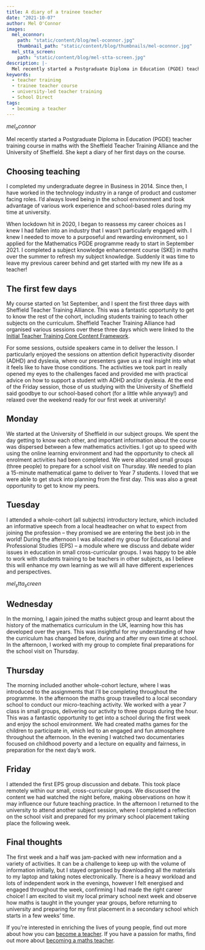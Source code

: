 ```yaml
---
title: A diary of a trainee teacher
date: "2021-10-07"
author: Mel O'Connor
images:
  mel_oconnor:
    path: "static/content/blog/mel-oconnor.jpg"
    thumbnail_path: "static/content/blog/thumbnails/mel-oconnor.jpg"
  mel_stta_screen:
    path: "static/content/blog/mel-stta-screen.jpg"
description: |- 
  Mel recently started a Postgraduate Diploma in Education (PGDE) teacher training course in maths with the Sheffield Teacher Training Alliance and the University of Sheffield. She kept a diary of her first days on the course.
keywords:
  - teacher training
  - trainee teacher course
  - university-led teacher training
  - School Direct
tags:
  - becoming a teacher
---
```


$mel_oconnor$

Mel recently started a Postgraduate Diploma in Education (PGDE) teacher training course in maths with the Sheffield Teacher Training Alliance and the University of Sheffield. She kept a diary of her first days on the course.

## Choosing teaching

I completed my undergraduate degree in Business in 2014. Since then, I have worked in the technology industry in a range of product and customer facing roles. I’d always loved being in the school environment and took advantage of various work experience and school-based roles during my time at university. 

When lockdown hit in 2020, I began to reassess my career choices as I knew I had fallen into an industry that I wasn’t particularly engaged with. I knew I needed to move to a purposeful and rewarding environment, so I applied for the Mathematics PGDE programme ready to start in September 2021. I completed a subject knowledge enhancement course (SKE) in maths over the summer to refresh my subject knowledge. Suddenly it was time to leave my previous career behind and get started with my new life as a teacher!

## The first few days

My course started on 1st September, and I spent the first three days with Sheffield Teacher Training Alliance. This was a fantastic opportunity to get to know the rest of the cohort, including students training to teach other subjects on the curriculum. Sheffield Teacher Training Alliance had organised various sessions over these three days which were linked to the [Initial Teacher Training Core Content Framework](https://www.gov.uk/government/publications/initial-teacher-training-itt-core-content-framework). 

For some sessions, outside speakers came in to deliver the lesson. I particularly enjoyed the sessions on attention deficit hyperactivity disorder (ADHD) and dyslexia, where our presenters gave us a real insight into what it feels like to have those conditions. The activities we took part in really opened my eyes to the challenges faced and provided me with practical advice on how to support a student with ADHD and/or dyslexia. At the end of the Friday session, those of us studying with the University of Sheffield said goodbye to our school-based cohort (for a little while anyway!) and relaxed over the weekend ready for our first week at university!

## Monday

We started at the University of Sheffield in our subject groups. We spent the day getting to know each other, and important information about the course was dispersed between a few mathematics activities. I got up to speed with using the online learning environment and had the opportunity to check all enrolment activities had been completed. We were allocated small groups (three people) to prepare for a school visit on Thursday. We needed to plan a 15-minute mathematical game to deliver to Year 7 students. I loved that we were able to get stuck into planning from the first day. This was also a great opportunity to get to know my peers.

## Tuesday

I attended a whole-cohort (all subjects) introductory lecture, which included an informative speech from a local headteacher on what to expect from joining the profession – they promised we are entering the best job in the world! During the afternoon I was allocated my group for Educational and Professional Studies (EPS) – a module where we discuss and debate wider issues in education in small cross-curricular groups. I was happy to be able to work with students training to be teachers in other subjects, as I believe this will enhance my own learning as we will all have different experiences and perspectives.

$mel_stta_screen$

## Wednesday

In the morning, I again joined the maths subject group and learnt about the history of the mathematics curriculum in the UK, learning how this has developed over the years. This was insightful for my understanding of how the curriculum has changed before, during and after my own time at school. In the afternoon, I worked with my group to complete final preparations for the school visit on Thursday.

## Thursday

The morning included another whole-cohort lecture, where I was introduced to the assignments that I’ll be completing throughout the programme. In the afternoon the maths group travelled to a local secondary school to conduct our micro-teaching activity. We worked with a year 7 class in small groups, delivering our activity to three groups during the hour. This was a fantastic opportunity to get into a school during the first week and enjoy the school environment. We had created maths games for the children to participate in, which led to an engaged and fun atmosphere throughout the afternoon. In the evening I watched two documentaries focused on childhood poverty and a lecture on equality and fairness, in preparation for the next day’s work.

## Friday

I attended the first EPS group discussion and debate. This took place remotely within our small, cross-curricular groups. We discussed the content we had watched the night before, making observations on how it may influence our future teaching practice. In the afternoon I returned to the university to attend another subject session, where I completed a reflection on the school visit and prepared for my primary school placement taking place the following week.

## Final thoughts

The first week and a half was jam-packed with new information and a variety of activities. It can be a challenge to keep up with the volume of information initially, but I stayed organised by downloading all the materials to my laptop and taking notes electronically. There is a heavy workload and lots of independent work in the evenings, however I felt energised and engaged throughout the week, confirming I had made the right career choice! I am excited to visit my local primary school next week and observe how maths is taught in the younger year groups, before returning to university and preparing for my first placement in a secondary school which starts in a few weeks’ time.

If you're interested in enriching the lives of young people, find out more about how you can [become a teacher](/steps-to-become-a-teacher). If you have a passion for maths, find out more about [becoming a maths teacher](/subjects/maths).
